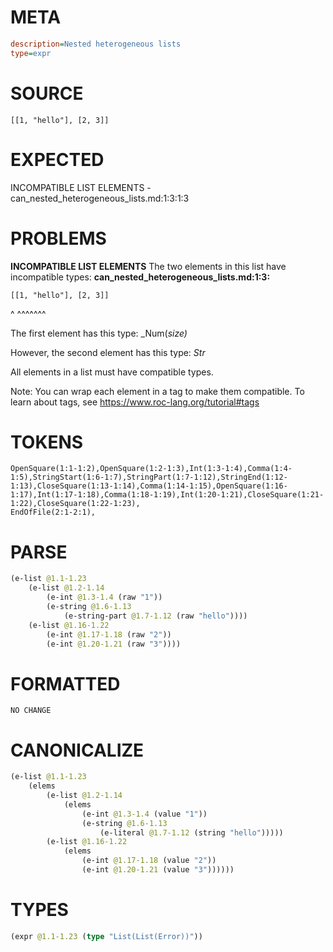 # META
~~~ini
description=Nested heterogeneous lists
type=expr
~~~
# SOURCE
~~~roc
[[1, "hello"], [2, 3]]
~~~
# EXPECTED
INCOMPATIBLE LIST ELEMENTS - can_nested_heterogeneous_lists.md:1:3:1:3
# PROBLEMS
**INCOMPATIBLE LIST ELEMENTS**
The two elements in this list have incompatible types:
**can_nested_heterogeneous_lists.md:1:3:**
```roc
[[1, "hello"], [2, 3]]
```
  ^  ^^^^^^^

The first element has this type:
    _Num(_size)_

However, the second element has this type:
    _Str_

All elements in a list must have compatible types.

Note: You can wrap each element in a tag to make them compatible.
To learn about tags, see <https://www.roc-lang.org/tutorial#tags>

# TOKENS
~~~zig
OpenSquare(1:1-1:2),OpenSquare(1:2-1:3),Int(1:3-1:4),Comma(1:4-1:5),StringStart(1:6-1:7),StringPart(1:7-1:12),StringEnd(1:12-1:13),CloseSquare(1:13-1:14),Comma(1:14-1:15),OpenSquare(1:16-1:17),Int(1:17-1:18),Comma(1:18-1:19),Int(1:20-1:21),CloseSquare(1:21-1:22),CloseSquare(1:22-1:23),
EndOfFile(2:1-2:1),
~~~
# PARSE
~~~clojure
(e-list @1.1-1.23
	(e-list @1.2-1.14
		(e-int @1.3-1.4 (raw "1"))
		(e-string @1.6-1.13
			(e-string-part @1.7-1.12 (raw "hello"))))
	(e-list @1.16-1.22
		(e-int @1.17-1.18 (raw "2"))
		(e-int @1.20-1.21 (raw "3"))))
~~~
# FORMATTED
~~~roc
NO CHANGE
~~~
# CANONICALIZE
~~~clojure
(e-list @1.1-1.23
	(elems
		(e-list @1.2-1.14
			(elems
				(e-int @1.3-1.4 (value "1"))
				(e-string @1.6-1.13
					(e-literal @1.7-1.12 (string "hello")))))
		(e-list @1.16-1.22
			(elems
				(e-int @1.17-1.18 (value "2"))
				(e-int @1.20-1.21 (value "3"))))))
~~~
# TYPES
~~~clojure
(expr @1.1-1.23 (type "List(List(Error))"))
~~~
